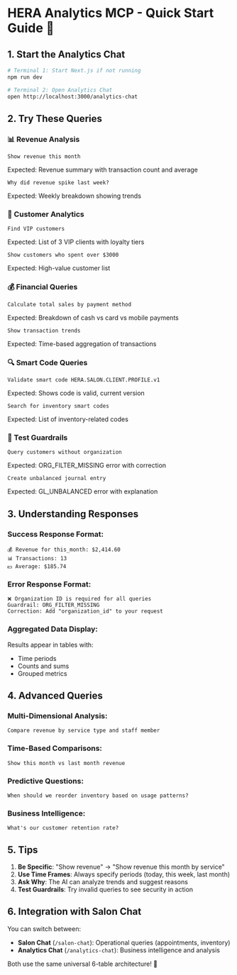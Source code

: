 # HERA Analytics MCP - Quick Start Guide 🚀

## 1. Start the Analytics Chat

```bash
# Terminal 1: Start Next.js if not running
npm run dev

# Terminal 2: Open Analytics Chat
open http://localhost:3000/analytics-chat
```

## 2. Try These Queries

### 📊 Revenue Analysis
```
Show revenue this month
```
Expected: Revenue summary with transaction count and average

```
Why did revenue spike last week?
```
Expected: Weekly breakdown showing trends

### 👥 Customer Analytics
```
Find VIP customers
```
Expected: List of 3 VIP clients with loyalty tiers

```
Show customers who spent over $3000
```
Expected: High-value customer list

### 💰 Financial Queries
```
Calculate total sales by payment method
```
Expected: Breakdown of cash vs card vs mobile payments

```
Show transaction trends
```
Expected: Time-based aggregation of transactions

### 🔍 Smart Code Queries
```
Validate smart code HERA.SALON.CLIENT.PROFILE.v1
```
Expected: Shows code is valid, current version

```
Search for inventory smart codes
```
Expected: List of inventory-related codes

### 🚨 Test Guardrails
```
Query customers without organization
```
Expected: ORG_FILTER_MISSING error with correction

```
Create unbalanced journal entry
```
Expected: GL_UNBALANCED error with explanation

## 3. Understanding Responses

### Success Response Format:
```
💰 Revenue for this_month: $2,414.60
📊 Transactions: 13
💵 Average: $185.74
```

### Error Response Format:
```
❌ Organization ID is required for all queries
Guardrail: ORG_FILTER_MISSING
Correction: Add "organization_id" to your request
```

### Aggregated Data Display:
Results appear in tables with:
- Time periods
- Counts and sums
- Grouped metrics

## 4. Advanced Queries

### Multi-Dimensional Analysis:
```
Compare revenue by service type and staff member
```

### Time-Based Comparisons:
```
Show this month vs last month revenue
```

### Predictive Questions:
```
When should we reorder inventory based on usage patterns?
```

### Business Intelligence:
```
What's our customer retention rate?
```

## 5. Tips

1. **Be Specific**: "Show revenue" → "Show revenue this month by service"
2. **Use Time Frames**: Always specify periods (today, this week, last month)
3. **Ask Why**: The AI can analyze trends and suggest reasons
4. **Test Guardrails**: Try invalid queries to see security in action

## 6. Integration with Salon Chat

You can switch between:
- **Salon Chat** (`/salon-chat`): Operational queries (appointments, inventory)
- **Analytics Chat** (`/analytics-chat`): Business intelligence and analysis

Both use the same universal 6-table architecture! 🧠